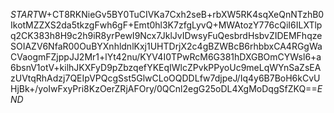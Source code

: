 $START$W+CT8RKNieGv5BY0TuCIVKa7Cxh2seB+rbXW5RK4sqXeQnNTzhB0IkotMZZXS2da5tkzgFwh6gF+Emt0hl3K7zfgLyvQ+MWAtozY776cQiI6ILXTlpq2CK383h8H9c2h9iR8yrPewI9Ncx7JklJvIDwsyFuQesbrdHsbvZIDEMFhqzeSOIAZV6NfaR00OuBYXnhldnlKxj1UHTDrjX2c4gBZWBcB6rhbbxCA4RGgWaCVaogmFZjppJJ2Mr1+lYt42nu/KYV4I0TPwRcM6G381hDXGBOmCYWsl6+a6bsnV1otV+kilhJKXFyD9pZbzqefYKEqIWlcZPvkPPyoUc9meLqWYnSaZsEAzUVtqRhAdzj7QEIpVPQcgSst5GlwCLoOQDDLfw7djpeJ/Iq4y6B7BoH6kCvUHjBk+/yoIwFxyPri8KzOerZRjAFOry/0QCnl2egG25oDL4XgMoDqgSfZKQ==$END$